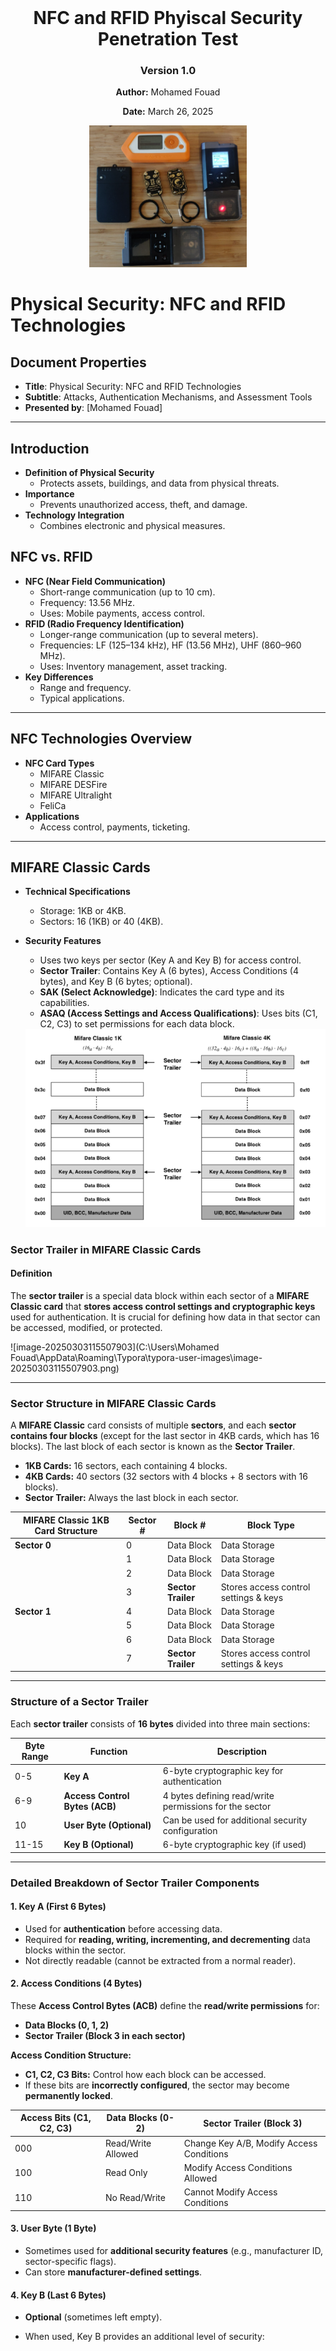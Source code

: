 <div style="text-align: center; margin-top: 200px;">
  <h1>NFC and RFID Phyiscal Security Penetration Test</h1>
  <h3>Version 1.0</h3>
  <p><strong>Author:</strong> Mohamed Fouad</p>
  <p><strong>Date:</strong> March 26, 2025</p>
  <img src="cover.png" alt="Cover Page Design" style="width: 50%; height: auto;"/>
</div>

<div style="page-break-after: always;"></div>

# Physical Security: NFC and RFID Technologies

## Document Properties
- **Title**: Physical Security: NFC and RFID Technologies  
- **Subtitle**: Attacks, Authentication Mechanisms, and Assessment Tools  
- **Presented by**: [Mohamed Fouad]

---

<div style="page-break-before: always;"></div>

## Introduction

- **Definition of Physical Security**
  - Protects assets, buildings, and data from physical threats.
- **Importance**
  - Prevents unauthorized access, theft, and damage.
- **Technology Integration**
  - Combines electronic and physical measures.

<div style="page-break-before: always;"></div>

## NFC vs. RFID

- **NFC (Near Field Communication)**
  - Short-range communication (up to 10 cm).
  - Frequency: 13.56 MHz.
  - Uses: Mobile payments, access control.
- **RFID (Radio Frequency Identification)**
  - Longer-range communication (up to several meters).
  - Frequencies: LF (125–134 kHz), HF (13.56 MHz), UHF (860–960 MHz).
  - Uses: Inventory management, asset tracking.
- **Key Differences**
  - Range and frequency.
  - Typical applications.

<div style="page-break-before: always;"></div>

---

## NFC Technologies Overview
- **NFC Card Types**
  - MIFARE Classic
  - MIFARE DESFire
  - MIFARE Ultralight
  - FeliCa
- **Applications**
  - Access control, payments, ticketing.
---

<div style="page-break-after: always;"></div>

## **MIFARE Classic Cards**

- **Technical Specifications**
  
  - Storage: 1KB or 4KB.
  - Sectors: 16 (1KB) or 40 (4KB).
- **Security Features**
  
  - Uses two keys per sector (Key A and Key B) for access control.
  - **Sector Trailer**: Contains Key A (6 bytes), Access Conditions (4 bytes), and Key B (6 bytes; optional).
  - **SAK (Select Acknowledge)**: Indicates the card type and its capabilities.
  - **ASAQ (Access Settings and Access Qualifications)**: Uses bits (C1, C2, C3) to set permissions for each data block.
  
  <img src="mifare-structure.png" alt="image-20250228095255577" style="zoom: 67%;" />

### Sector Trailer in MIFARE Classic Cards

#### Definition

The **sector trailer** is a special data block within each sector of a **MIFARE Classic card** that **stores access control settings and cryptographic keys** used for authentication. It is crucial for defining how data in that sector can be accessed, modified, or protected.

![image-20250303115507903](C:\Users\Mohamed Fouad\AppData\Roaming\Typora\typora-user-images\image-20250303115507903.png)

------

### Sector Structure in MIFARE Classic Cards

A **MIFARE Classic** card consists of multiple **sectors**, and each **sector contains four blocks** (except for the last sector in 4KB cards, which has 16 blocks). The last block of each sector is known as the **Sector Trailer**.

- **1KB Cards:** 16 sectors, each containing 4 blocks.
- **4KB Cards:** 40 sectors (32 sectors with 4 blocks + 8 sectors with 16 blocks).
- **Sector Trailer:** Always the last block in each sector.

| **MIFARE Classic 1KB Card Structure** | **Sector #** | **Block #**        | **Block Type**                        |
| ------------------------------------- | ------------ | ------------------ | ------------------------------------- |
| **Sector 0**                          | 0            | Data Block         | Data Storage                          |
|                                       | 1            | Data Block         | Data Storage                          |
|                                       | 2            | Data Block         | Data Storage                          |
|                                       | 3            | **Sector Trailer** | Stores access control settings & keys |
| **Sector 1**                          | 4            | Data Block         | Data Storage                          |
|                                       | 5            | Data Block         | Data Storage                          |
|                                       | 6            | Data Block         | Data Storage                          |
|                                       | 7            | **Sector Trailer** | Stores access control settings & keys |

------

<div style="page-break-before: always;"></div>

### Structure of a Sector Trailer

Each **sector trailer** consists of **16 bytes** divided into three main sections:

| **Byte Range** | **Function**                   | **Description**                                        |
| -------------- | ------------------------------ | ------------------------------------------------------ |
| 0-5            | **Key A**                      | 6-byte cryptographic key for authentication            |
| 6-9            | **Access Control Bytes (ACB)** | 4 bytes defining read/write permissions for the sector |
| 10             | **User Byte (Optional)**       | Can be used for additional security configuration      |
| 11-15          | **Key B (Optional)**           | 6-byte cryptographic key (if used)                     |

------

### Detailed Breakdown of Sector Trailer Components

#### 1. Key A (First 6 Bytes)

- Used for **authentication** before accessing data.
- Required for **reading, writing, incrementing, and decrementing** data blocks within the sector.
- Not directly readable (cannot be extracted from a normal reader).

#### 2. Access Conditions (4 Bytes)

These **Access Control Bytes (ACB)** define the **read/write permissions** for:

- **Data Blocks (0, 1, 2)**
- **Sector Trailer (Block 3 in each sector)**

**Access Condition Structure:**

- **C1, C2, C3 Bits:** Control how each block can be accessed.
- If these bits are **incorrectly configured**, the sector may become **permanently locked**.

| **Access Bits (C1, C2, C3)** | **Data Blocks (0-2)** | **Sector Trailer (Block 3)**             |
| ---------------------------- | --------------------- | ---------------------------------------- |
| 000                          | Read/Write Allowed    | Change Key A/B, Modify Access Conditions |
| 100                          | Read Only             | Modify Access Conditions Allowed         |
| 110                          | No Read/Write         | Cannot Modify Access Conditions          |

#### 3. User Byte (1 Byte)

- Sometimes used for **additional security features** (e.g., manufacturer ID, sector-specific flags).
- Can store **manufacturer-defined settings**.

#### 4. Key B (Last 6 Bytes)

- **Optional** (sometimes left empty).

- When used, Key B provides an additional level of security:

  - **If configured properly**, Key B allows different authentication levels for different user groups.
- In some cases, Key B may be used only for **writing permissions** (while Key A is used for reading).

------

### Sector Trailer Example (Hexadecimal Representation)

```
A0 A1 A2 A3 A4 A5  FF 07 80 69  00 00 00 00 00 00
```

**Breakdown:**

- **A0 A1 A2 A3 A4 A5** → Key A (6 bytes)
- **FF 07 80 69** → Access Condition Bytes
- **00** → User Byte
- **00 00 00 00 00 00** → Key B (6 bytes)

------

<div style="page-break-before: always;"></div>

#### Role of the Sector Trailer in Security

- **Defines who can read/write data blocks** in a sector.

- **Controls modifications to the access conditions** and encryption keys.

- **Prevents unauthorized access** if properly configured.

- **Can be exploited if weak encryption is used** (e.g., MIFARE Classic’s **CRYPTO1 weakness**).

- **Authentication Process (Step-by-Step)**
  1. **Sector Selection**: Reader selects a specific sector.
  2. **Authentication Request**: Reader sends an authentication command for that sector, specifying Key A or Key B.
  3. **Card Challenge**: Card responds with a random nonce.
  4. **Reader Response**: Reader encrypts the nonce with the designated key and sends the result.
  5. **Card Verification**: Card decrypts the reader’s response and compares it with its calculation.
  6. **Mutual Authentication**: Card sends its own encrypted nonce back to the reader.
  7. **Final Verification**: Reader verifies the card’s response to complete the authentication.
  
  
  
  <img src="C:\Users\Mohamed Fouad\AppData\Roaming\Typora\typora-user-images\image-20250325142954365.png" alt="image-20250325142954365" style="zoom:50%;" />
  
  ```mermaid
  sequenceDiagram
      participant Card
      participant Reader
      Card->>Reader: Select Sector
      Reader->>Card: Authentication Request (Key A/B)
      Card-->>Reader: Random Nonce (Challenge)
      Reader->>Card: Encrypted Nonce (Response)
      Card-->>Card: Decrypt & Verify Nonce
      Card->>Reader: Encrypted Nonce (Challenge)
      Reader-->>Reader: Decrypt & Verify Nonce
      Reader->>Card: Authentication Successful
  ```
  
  
  
- **Weaknesses**
  - Vulnerable to attacks (e.g., DarkSide) due to weak CRYPTO1 encryption.
  
- **Use Cases**
  - Public transport, access control, loyalty programs.

#### Security Vulnerabilities in Sector Trailers

- Weak Encryption (CRYPTO1 Algorithm):
  - Susceptible to brute-force and cryptanalysis attacks (e.g., **DarkSide attack**).
- Key A Extraction with Tools (Proxmark3, Flipper Zero):
  - Tools can **extract Key A** if the access conditions are poorly set.
- Improperly Set Access Conditions:
  - If **access bits** are incorrectly configured, sectors may become **permanently locked** (data is unreadable or unwritable).
- Magic Cards (Gen1a, Gen4):
  - **Bypass standard authentication** by emulating sector trailers with **modifiable keys**.

---

<div style="page-break-after: always;"></div>

### Extracting MIFARE Classic Keys Using the MFKey32 Attack

### Introduction

The **MFKey32 attack** exploits vulnerabilities in the **Crypto-1 encryption algorithm** used by **MIFARE Classic NFC cards**. This method allows the recovery of authentication keys by analyzing nonce pairs exchanged during communication between the card and the reader.

<img src="C:\Users\Mohamed Fouad\AppData\Roaming\Typora\typora-user-images\image-20250324153730148.png" alt="image-20250324153730148" style="zoom:50%;" />

---

### Prerequisites

- **Flipper Zero device** with a **microSD card** installed.
- **Access to the target MIFARE Classic card** (optional but recommended for increased success rate).
- **Access to the reader** that interacts with the target card.

---

### Steps to Perform the MFKey32 Attack

#### 1. Read and Save the Target Card

- Navigate to **Main Menu → NFC → Read** on your Flipper Zero.
- **Scan the target MIFARE Classic card** to create a saved instance.

#### 2. Prepare Flipper Zero for Emulation

- After saving, go to Main Menu → NFC → Saved → [Name of the saved card] → Extract MF Keys

- Flipper Zero will now **emulate the saved card** and prepare to collect nonce pairs from the reader.

#### 3. Collect Nonce Pairs from the Reader

- **Tap** your Flipper Zero against the reader to initiate communication.
- **Observe** the screen as it displays the number of collected nonce pairs (aim for **10/10**).
- If the count doesn't increase:
- **Retry tapping** as some readers may require multiple attempts.
- Ensure the reader is actively attempting to authenticate the emulated card.

<img src="C:\Users\Mohamed Fouad\AppData\Roaming\Typora\typora-user-images\image-20250324154040541.png" alt="image-20250324154040541" style="zoom:50%;" />

#### 4. Save the Collected Nonce Pairs

- Once the required nonce pairs are collected, **press OK** to save the data to the microSD card.
- A confirmation message will display upon successful saving.

#### 5. Recover Keys from Nonce Data

- **Option A: Using Flipper Mobile App**

- **Synchronize** your Flipper Zero with the **Flipper Mobile App**.  

- Navigate to:

  ```
  Tools → Mfkey32 (Extract MF Keys)
  ```

- The app will process the nonce data and display the recovered keys.

- **Option B: Using Flipper Lab**

- **Connect** your Flipper Zero to a computer via **USB-C**.

- Open a browser and go to:

  ```
  lab.flipper.net
  ```

- Navigate to:

  ```
  NFC tools → GIVE ME THE KEYS
  ```

- The platform will process the data and reveal the extracted keys.

<img src="C:\Users\Mohamed Fouad\AppData\Roaming\Typora\typora-user-images\image-20250324154006072.png" alt="image-20250324154006072" style="zoom: 67%;" />

<div style="page-break-after: always;"></div>

# MIFARE Ultralight Cards

- **Technical Specifications**
  - Storage: 64 bytes (Ultralight) or 192 bytes (Ultralight C).
- **Security Features**
  - Standard Ultralight cards have minimal security (no full authentication).
  - Ultralight C may implement a basic 3DES-based authentication.
- **Authentication Process (Step-by-Step)**
  - **Standard Ultralight:**
    - Data is generally open; no authentication required.
  - **Ultralight C (if supported):**
    1. **Authentication Command**: Reader sends an authentication command.
    2. **Card Challenge**: Card returns a challenge nonce.
    3. **Reader Encryption**: Reader encrypts the nonce using the stored key.
    4. **Verification**: Card verifies the reader’s encrypted response.
- **Use Cases**
  - Single-use tickets, event management, low-cost transit.

![image-20250303115815342](C:\Users\Mohamed Fouad\AppData\Roaming\Typora\typora-user-images\image-20250303115815342.png)

---

## Memory Structure of MIFARE Ultralight Cards 

MIFARE Ultralight is a contactless smart card operating at 13.56 MHz, part of the MIFARE family from NXP Semiconductors. The memory structure is organized into **pages**, with each page containing **4 bytes** of data. The memory size and structure vary slightly depending on the specific version (e.g., Ultralight, Ultralight C, Ultralight EV1).

------

### MIFARE Ultralight Memory Structure (Standard Version)

The standard MIFARE Ultralight card has **512 bits (64 bytes)** of memory, organized into **16 pages**, each containing **4 bytes**.

### Memory Map

| Page | Byte 0      | Byte 1      | Byte 2      | Byte 3      | Description                               |
| :--- | :---------- | :---------- | :---------- | :---------- | :---------------------------------------- |
| 0    | SN0         | SN1         | SN2         | SN3         | Serial Number (UID)                       |
| 1    | SN4         | SN5         | SN6         | BCC0        | Serial Number (UID) and Check Byte        |
| 2    | Internal    | Internal    | Internal    | Internal    | Internal Use                              |
| 3    | Lock0       | Lock1       | OTP0        | OTP1        | Lock Bits and One-Time Programmable (OTP) |
| 4-15 | User Memory | User Memory | User Memory | User Memory | User Data                                 |

------

### Detailed Description

1. **Pages 0-1: Serial Number (UID)**
   - Page 0 and Page 1 contain the **7-byte serial number (UID)** of the card.
   - Byte 3 of Page 1 is the **check byte (BCC0)**, which is a checksum of the UID.
2. **Page 2: Internal Use**
   - Reserved for internal use by the card and is not accessible for user data.
3. **Page 3: Lock Bits and OTP**
   - **Byte 0 and Byte 1**: Lock bits to protect specific pages from being written.
   - **Byte 2 and Byte 3**: One-Time Programmable (OTP) bytes that can be written once and then locked.
4. **Pages 4-15: User Memory**
   - These pages are available for **user data storage**.
   - Each page can store **4 bytes** of data.

------

<div style="page-break-after: always;"></div>

## MIFARE Ultralight C and Ultralight EV1

The MIFARE Ultralight C and Ultralight EV1 versions have additional features and memory:

- **MIFARE Ultralight C**: 192 bytes of memory (48 pages) with **3DES encryption**.
- **MIFARE Ultralight EV1**: 144 bytes of memory (36 pages) with additional features like a **32-bit counter** and **password protection**.

------

### Memory Map for Ultralight EV1

| Page | Byte 0      | Byte 1      | Byte 2      | Byte 3      | Description                               |
| :--- | :---------- | :---------- | :---------- | :---------- | :---------------------------------------- |
| 0    | SN0         | SN1         | SN2         | SN3         | Serial Number (UID)                       |
| 1    | SN4         | SN5         | SN6         | BCC0        | Serial Number (UID) and Check Byte        |
| 2    | Internal    | Internal    | Internal    | Internal    | Internal Use                              |
| 3    | Lock0       | Lock1       | OTP0        | OTP1        | Lock Bits and One-Time Programmable (OTP) |
| 4-35 | User Memory | User Memory | User Memory | User Memory | User Data                                 |

------

### Additional Features in Ultralight EV1

- **32-bit Counter**: A counter that can be incremented but not decremented.
- **Password Protection**: A 32-bit password can be set to protect the memory from unauthorized writes.

---

<div style="page-break-after: always;"></div>

## Weaknesses of MIFARE Ultralight Cards

MIFARE Ultralight cards are designed as **low-cost NFC cards** primarily for **single-use applications** such as transit tickets and event passes. However, their **lightweight design and minimal security features** introduce several weaknesses.

------

### 1. Lack of Cryptographic Security

Unlike **MIFARE Classic** and **MIFARE DESFire**, **MIFARE Ultralight** (standard version) has **no built-in encryption** or authentication mechanism:

- **No cryptographic challenge-response system.**
- **No mutual authentication** between the reader and the card.
- **No secure key storage** (any stored data is readable by anyone with an NFC reader).

> 🚨 **Security Risk:** Since the card does not encrypt or authenticate its data, **any NFC-enabled smartphone or tool (e.g., Flipper Zero, Proxmark3) can read and clone it easily.**

------

### 2. Vulnerable to Cloning

Because **MIFARE Ultralight** does not require authentication before reading data:

- **Anyone can copy the card's contents and emulate it** using an NFC-enabled device.
- **Attackers can create duplicate cards** to gain unauthorized access to a system.

#### Example of Cloning Attack

- A transit card using MIFARE Ultralight **stores a balance in plaintext**.
- An attacker **reads the original balance** using a mobile phone or NFC tool.
- The attacker **restores the original balance** before tapping it on the payment terminal.
- This process is **repeated indefinitely**, leading to **fraudulent free rides**.

> 🔥 **Real-World Example:** Some early transit systems (e.g., older metro ticketing systems) using **MIFARE Ultralight** were exploited using this method.

------

### 3. No Secure Key Management

MIFARE Ultralight **lacks dedicated security keys** for controlling access:

- Unlike **MIFARE Classic** (which has Key A and Key B) and **MIFARE DESFire** (which uses AES/3DES keys), **Ultralight has no access control keys**.
- Any stored data is **openly accessible to anyone with an NFC reader**.
- **No authentication mechanism prevents unauthorized read/write operations.**

> ⚠️ **Risk:** This makes it possible to manipulate card data freely.

------

### 4. Limited Data Storage

MIFARE Ultralight has **very small storage capacity**:

- **Standard Ultralight:** **64 bytes** (only ~48 bytes available for user data).
- **Ultralight C:** **192 bytes** (slightly more storage, with 3DES authentication).

> **Limitation:** Due to the small size, it is not suitable for **complex applications** requiring multiple access credentials or user data.

------

### 5. No Write Protection for Critical Data

MIFARE Ultralight allows **rewriting of stored data** unless **write protection bits** are enabled:

- If **write protection is not configured properly**, an attacker can **modify stored data** (e.g., ticket validity, access permissions).
- **Critical information such as expiry dates, ticket balances, or user credentials can be altered.**

> 🚨 **Risk:** If an organization does not properly lock memory pages, attackers can modify card data, **bypassing expiration limits or adding unauthorized access**.

------

### 6. Lack of Anti-Tampering Mechanisms

- No **anti-replay** protection (an attacker can save and replay card data).
- No **hardware protection against physical attacks** (e.g., micro-probing to extract stored data).
- No **anti-counterfeiting features**, making it easy to produce fake Ultralight cards.

> 🚨 **Security Risk:** Attackers can **record card communications** and replay them later for unauthorized access.

------

### 7. MIFARE Ultralight C Has Only Basic 3DES Authentication

- MIFARE Ultralight C adds a 3DES-based authentication mechanism, but it is limited:
  - **No secure key storage** (keys are stored in standard EEPROM).
  - **Only one authentication key per card**, unlike **MIFARE DESFire**, which supports multiple keys.
  - **Still susceptible to brute-force attacks** if weak keys are used.

> 🔥 **Limitation:** **Ultralight C is more secure than standard Ultralight, but it is still weaker than MIFARE DESFire.**

------

### 8. Easily Exploited with Readily Available Tools

Because of its weak security:

- **NFC-enabled smartphones** can read and copy MIFARE Ultralight cards.
- Tools like Proxmark3, Flipper Zero, and Chameleon-Mini can:
  - Read and dump Ultralight card data.
  - Clone the card onto another blank Ultralight card or an emulation device.
  - Modify stored values and replay transactions.

> 🛑 **Real-World Exploit Example:** Some researchers have demonstrated how **Flipper Zero** can quickly **copy and replay MIFARE Ultralight cards** to gain unauthorized access to transit systems.

------

<div style="page-break-after: always;"></div>

## Comparison with More Secure Cards

| **Feature**                           | **MIFARE Ultralight** | **MIFARE Ultralight C** | **MIFARE Classic**      | **MIFARE DESFire**             |
| ------------------------------------- | --------------------- | ----------------------- | ----------------------- | ------------------------------ |
| **Storage Capacity**                  | 64 bytes              | 192 bytes               | 1KB or 4KB              | 2KB, 4KB, or 8KB               |
| **Encryption**                        | ❌ None                | 🔸 3DES (Basic)          | ❌ CRYPTO1 (Weak)        | ✅ AES/3DES (Strong)            |
| **Mutual Authentication**             | ❌ No                  | 🔸 Basic Authentication  | ❌ Uses weak CRYPTO1     | ✅ Secure Mutual Authentication |
| **Key Management**                    | ❌ No Keys             | 🔸 Single 3DES Key       | ✅ Keys A & B per sector | ✅ Multi-key support            |
| **Cloning Vulnerability**             | 🔴 High                | 🔸 Moderate              | 🔴 High (with Proxmark3) | 🟢 Low (Secure AES/3DES)        |
| **Protection Against Replay Attacks** | ❌ None                | 🔸 Weak                  | ❌ Weak CRYPTO1          | ✅ Strong (Nonce-based)         |

🔴 = **High risk** | 🔸 = **Moderate risk** | 🟢 = **Low risk**

------

## Mitigation Strategies for MIFARE Ultralight Weaknesses

Although **MIFARE Ultralight is inherently insecure**, some mitigations can reduce risk:

✅ **1. Enable Read/Write Protection:**

- Use **OTP (One-Time Programmable) bits** to lock memory pages from being overwritten.
- Prevent unauthorized modification of critical data.

✅ **2. Use MIFARE Ultralight C Instead of Standard Ultralight:**

- Ultralight C offers **basic 3DES authentication**, making it **slightly harder to clone**.

✅ **3. Implement Server-Side Validation:**

- Instead of relying on **stored card data**, implement **backend verification** to detect replay attacks.
- Example: Metro systems **should track ticket usage on a centralized server** rather than trusting the card alone.

✅ **4. Use Secure NFC Cards (MIFARE DESFire or FeliCa):**

- If security is critical, **migrate to MIFARE DESFire (AES encryption)** or **FeliCa (Sony’s secure NFC standard)**.

✅ **5. Regularly Audit NFC Access Systems:**

- Perform **penetration testing with tools like Proxmark3** to ensure that stored data is not easily manipulated.
- Use **Flipper Zero to check if unauthorized read access is possible**.

---

<div style="page-break-after: always;"></div>

# ISO 14443 Models and Differences

**ISO 14443** is a standard for proximity cards used in contactless smart card systems, such as NFC cards. It defines the communication protocols and interfaces for cards that communicate via radio frequency (RF) at 13.56 MHz.

The **ISO 14443** standard is divided into several parts, and the different models under this standard refer to specific types of card technologies based on their communication and encoding methods. Here's a breakdown of the different ISO 14443 models:

## 1. ISO 14443-3A (Type A)
- **Modulation**: Amplitude Shift Keying (ASK)
- **Communication**: This type uses the **Reader-to-Card** communication method called **Type A**.
- **Compatibility**: **MIFARE Classic** and **MIFARE Ultralight** cards are common examples of ISO 14443-3A cards.
- **Data Rate**: Usually up to 106 kbit/s.
- **Security**: Generally not very secure by modern standards (e.g., MIFARE Classic uses a weak encryption algorithm, which has been exploited in security assessments).
- **Usage**: It is commonly used for low-cost, short-range transactions like access control, public transport, and contactless payment.

## 2. ISO 14443-3B (Type B)
- **Modulation**: Binary Phase Shift Keying (BPSK)
- **Communication**: This is the **Type B** communication standard under ISO 14443.
- **Compatibility**: **FeliCa** and **ICODE** are examples of Type B cards.
- **Data Rate**: Similar to Type A, but can also go up to 848 kbit/s in some implementations.
- **Security**: Generally better than Type A in terms of security features, as some cards support stronger encryption mechanisms.
- **Usage**: Type B cards are often used in applications like secure payment systems, toll collection, and transit systems.

## 3. ISO 14443-4 (Type A and B)
- **Modulation**: This part deals with the **Protocol Layer** of the communication, focusing on the transport and session layers of communication (including error handling, and framing for the data).
- **Purpose**: This is important for defining the communication protocol after the initial contact and information exchange has been made between the reader and the card, and it helps to maintain error-free communication during the transaction.
- **Compatibility**: Both **Type A** and **Type B** cards are supported under ISO 14443-4, but the focus is more on how data is exchanged during communication rather than the physical characteristics of the card.

## Other Models Related to ISO 14443
### 1. ISO 14443-2 (Physical characteristics)
- Defines the physical characteristics of the contactless smart card, including size, shape, and the antenna required for the card to communicate with a reader.
  
### 2. ISO 14443-1 (Radio Frequency Power and Signal Interface)
- Defines the power and signal interface for the card, including how the card receives power from the reader and transmits data back.

## Differences Between the Models:
- **Modulation and Signal Encoding**: 
  - Type A uses **ASK** modulation, while Type B uses **BPSK** modulation. This leads to slight differences in how the cards communicate with readers.
  
- **Data Rate**: 
  - Both types typically operate at 106 kbit/s, but Type B can support higher data rates, particularly in specialized implementations.

- **Security**:
  - Type B tends to have more robust security features and supports higher encryption standards, while Type A cards (like MIFARE Classic) have been known to have vulnerabilities.
  
- **Card Types**:
  - **Type A** is typically used for low-cost cards with moderate security (e.g., MIFARE Classic, MIFARE Ultralight), while **Type B** cards are used for higher-security applications (e.g., FeliCa, ICODE).

<div style="page-break-after: always;"></div>

# MIFARE DESFire Cards

- **Technical Specifications**
  - Storage: 2KB, 4KB, or 8KB.
  - Features a flexible file system for multiple applications.
- **Security Features**
  - Supports AES and 3DES encryption.
  - Implements mutual authentication.
  
  ![image-20250326101909010](C:\Users\Mohamed Fouad\AppData\Roaming\Typora\typora-user-images\image-20250326101909010.png)

### 1. Introduction
MIFARE DESFire is a **high-security NFC card** developed by **NXP Semiconductors**, known for its **advanced encryption (AES/3DES)** and **flexible file system**. Unlike MIFARE Classic, DESFire uses a **true file-based structure** with **multi-application support**, making it ideal for **secure transactions, corporate access control, and transportation systems**.

MIFARE DESFire follows a **file system architecture**, unlike MIFARE Classic, which uses sectors and blocks. The **memory hierarchy consists of:**

1. **Master Application (AID 00 00 00)**
2. **Applications (AIDs – up to 28 per card)**
3. **Files (up to 32 per application)**

- **Authentication Process (Step-by-Step)**
  1. **Application Selection**: Reader selects the appropriate application on the card.
  2. **Authentication Initiation**: Reader sends an authentication command with a chosen key.
  3. **Card Challenge**: Card issues a random challenge.
  4. **Reader Encryption**: Reader encrypts the challenge with the secret key and sends the response.
  5. **Card Verification**: Card decrypts the response and verifies its correctness.
  6. **Mutual Challenge**: Card then sends its own encrypted challenge to the reader.
  7. **Final Verification**: Reader decrypts and verifies the card’s challenge.
  8. **Authentication Completion**: If both sides verify each other, authentication is successful.

![image-20250326104247288](C:\Users\Mohamed Fouad\AppData\Roaming\Typora\typora-user-images\image-20250326104247288.png)

```mermaid
sequenceDiagram
    participant Card
    participant Reader
Card->>Reader: Application Selection
Reader->>Card: Authentication Command (Chosen Key)
Card-->>Reader: Random Challenge
Reader->>Card: Encrypts Challenge & Sends Response
Card-->>Card: Decrypts & Verifies Response
Card->>Reader: Sends Encrypted Challenge
Reader-->>Reader: Decrypts & Verifies Challenge
Reader->>Card: Authentication Successful
```

- **Use Cases**

  - Secure payments, government IDs, corporate access control.

### Key Features of This Structure

- **Each application has its own access control settings.**
- **Files within applications can have different encryption levels (Plain, 3DES, AES).**
- **Up to 28 applications** can exist on a **single DESFire card**.
- **Each application can contain up to 32 files**.

---

### 2. Storage Capacities
MIFARE DESFire cards are available in multiple **storage options**:
- **DESFire EV1**: 2KB, 4KB, or 8KB EEPROM memory.
- **DESFire EV2**: 2KB, 4KB, 8KB, or 16KB (improved multi-application support).
- **DESFire EV3**: Newest version with enhanced security and additional storage.

## Comparison Table: EV1 vs EV2 vs EV3

| **Feature**            | **EV1**                  | **EV2**               | **EV3**                         |
| ---------------------- | ------------------------ | --------------------- | ------------------------------- |
| Security Certification | EAL4+                    | EAL5+                 | EAL5+                           |
| Number of Applications | Up to 28                 | Unlimited (by memory) | Unlimited (by memory)           |
| File Support           | Up to 32 per application | Same                  | Same                            |
| Secure Messaging       | No                       | Limited               | ✅ Full Secure Dynamic Messaging |
| Proximity Check        | No                       | ✅ Yes                 | ✅ Enhanced                      |
| Rolling Keys Support   | No                       | ✅ Yes                 | ✅ Yes                           |
| Transaction Timer      | No                       | No                    | ✅ Yes                           |
| Backward Compatibility | Legacy only              | EV1 and D40           | EV2, EV1, D40                   |

---

### 3. Memory Structure Overview (EV1, EV2, EV3)
Each DESFire card is structured as follows:
- **PICC (Card Root)**: The master controller and default application space.
- **Applications**: Identified by AIDs (Application IDs), each with their own keys and files.
- **Files**: Each application can contain multiple files with individual access rights.

---

#### DESFire EV1 – Application & Files
- Up to 28 Applications
- Each with up to 32 files
- File Types:
  - Standard Data File
  - Backup Data File
  - Value File
  - Linear Record File
  - Cyclic Record File
  
  
  
  ```mermaid
  sequenceDiagram
      participant Reader
      participant PICC
      participant AppA
      participant File1
  Reader->>PICC: SelectApplication (AID: 010203)
  PICC->>Reader: Acknowledged
  Reader->>AppA: Authenticate (KeyID)
  AppA->>Reader: Authentication OK
  Reader->>File1: ReadData (Offset, Length)
  File1->>Reader: Encrypted Data
  ```
> Notes:
>
> - EV1 supports up to 28 applications.
> - Max 32 files per app.
> - Uses AES/3DES for authentication.
> - No proximity check or secure messaging.
---

#### DESFire EV2 – Dynamic Applications

- Supports **rolling keys**, **proximity check**
- Unlimited applications (up to memory limit)
- Allows more flexible authentication schemes per app

```mermaid
sequenceDiagram
    participant Reader
    participant PICC
    participant AppB
    participant File2

    Reader->>PICC: SelectApplication (AID: 040506)
    PICC->>Reader: OK
    Reader->>AppB: ProximityCheck()
    AppB->>Reader: Passed
    Reader->>AppB: Authenticate (KeyID)
    AppB->>Reader: Mutual Auth (AES)
    Reader->>File2: ReadData
    File2->>Reader: Encrypted Payload

```
> 📝 Notes:
>
> - Supports **Proximity Check**.
> - Dynamic key rolling supported.
> - Still lacks Secure Messaging and Transaction Timers.
---

#### DESFire EV3 – Secure Messaging & Timers

- Adds **Secure Dynamic Messaging**
- **Transaction Timer** to prevent abuse
- Enhanced protection against relay attacks
- Designed for **high-security + mobility use cases**

```mermaid
sequenceDiagram
    participant Reader
    participant PICC
    participant AppC
    participant File3

    Reader->>PICC: SelectApplication (AID: 070809)
    PICC->>Reader: OK
    Reader->>AppC: ProximityCheck()
    AppC->>Reader: Passed
    Reader->>AppC: SecureDynamicAuth (KeyID)
    AppC->>Reader: Session Key Established
    Reader->>File3: ReadData (SDM)
    File3->>Reader: Encrypted + MACed Response

```

> 📝 Notes:
>
> - Adds **Secure Dynamic Messaging (SDM)**.
> - Uses **Session Keys** for encrypted communication.
> - Supports **Transaction Timers** and **SDM Read Counters**.
> - Best for modern security requirements (IoT, mobile access, etc.).

---

### 4. Applications (AID)
Each application is identified by a **3-byte AID (Application Identifier)**.
- The **Master Application (AID 00 00 00)** is always present and controls the creation and management of other applications.
- Applications are created using the `CreateApplication` command.
- Each application can be assigned **different keys** and **access rights**.

---

### 5. File Types
MIFARE DESFire supports **six different file types**, each suited for different use cases:

| **File Type**            | **Description**                                              |
| ------------------------ | ------------------------------------------------------------ |
| **Standard Data File**   | Stores general-purpose data (e.g., user credentials, configurations). |
| **Backup Data File**     | Same as standard, but with rollback protection (changes can be undone if power is lost). |
| **Value File**           | Stores a **32-bit signed integer**, used for **ticketing or prepaid balances** (supports credit/debit operations). |
| **Linear Record File**   | Stores data sequentially in a **log-like manner** (e.g., event logs, audit trails). |
| **Cyclic Record File**   | Similar to linear, but **overwrites old records** once the file is full (e.g., storing recent access events). |
| **Transaction MAC File** | Special cryptographic file to store Message Authentication Codes (MAC) for additional security. |

---

## 6. File Structure
Each file in a DESFire application has:
- **File ID (1 byte)**: Unique identifier (00h - 1Fh).
- **File Type (1 byte)**: Indicates one of the six file types.
- **File Size (1–3 bytes)**: Specifies storage size.
- **Access Rights (2 bytes)**: Defines read/write permissions.
- **Encryption Mode (Plain/3DES/AES)**.

### File Header Structure
| **Byte** | **Description**                                           |
| -------- | --------------------------------------------------------- |
| 0        | File ID (e.g., 0x01)                                      |
| 1        | File Type (e.g., 0x00 for Standard Data File)             |
| 2-4      | File Size (in bytes)                                      |
| 5-6      | Access Control Settings (Read, Write, Change Permissions) |
| 7        | Encryption Mode (Plain, MAC, 3DES, AES)                   |

---

## 7. Access Control & Security
Each **DESFire file** has **4 keys for access control**:
1. **Read Key** – Controls read access.
2. **Write Key** – Controls write access.
3. **Read & Write Key** – Required for modifying sensitive parameters.
4. **Change Key** – Allows modifying access control settings.

**Authentication Methods:**
- **DESFire EV1:** Supports **2-key and 3-key 3DES**, AES128.
- **DESFire EV2 & EV3:** Adds **AES-128, AES-192, and AES-256** support.

---

## 8. Advantages Over MIFARE Classic
| **Feature**                   | **MIFARE Classic**                               | **MIFARE DESFire**                                           |
| ----------------------------- | ------------------------------------------------ | ------------------------------------------------------------ |
| **Security**                  | Weak (CRYPTO1 encryption, vulnerable to attacks) | Strong (AES/3DES encryption, mutual authentication)          |
| **Memory Management**         | Fixed sectors & blocks                           | File-based system with flexible applications                 |
| **Multi-Application Support** | ❌ No                                             | ✅ Yes                                                        |
| **Access Control**            | Basic (Key A & B per sector)                     | Advanced (Custom keys per application and file)              |
| **Anti-Cloning Protection**   | ❌ No                                             | ✅ Yes (Uses cryptographic authentication)                    |
| **File Types**                | ❌ Limited                                        | ✅ 6 Types (Standard, Backup, Value, Record, Cyclic, Transaction MAC) |

---

## 9. Real-World Use Cases
MIFARE DESFire is used in **high-security applications**, including:
- **Public Transportation** 🚆 (e.g., Metro Cards, Bus Passes).
- **Access Control Systems** 🔐 (e.g., Employee Badges, Key Cards).
- **Secure Payments** 💳 (e.g., Tap-to-Pay Solutions).
- **Event Ticketing** 🎫 (e.g., Digital Entry Passes).
- **Campus & Corporate ID Cards** 🏢 (e.g., Universities, Companies).

---

# FeliCa Cards
**FeliCa** (short for **Felicity Card**) is a **contactless smart card system** developed by **Sony Corporation** in the 1990s. It is widely used in **Japan, Hong Kong, Singapore, Indonesia**, and other parts of Asia for **transit systems, electronic payments, and secure access control**.

FeliCa is compliant with **ISO/IEC 18092 (NFC)** standards and operates on a **13.56 MHz frequency**, similar to other NFC cards like MIFARE.

---

## Key Technical Specifications

| Feature               | Description                                                  |
| --------------------- | ------------------------------------------------------------ |
| **Standard**          | ISO/IEC 18092 (NFC)                                          |
| **Frequency**         | 13.56 MHz                                                    |
| **Data Rate**         | 212 kbps or 424 kbps (faster than typical MIFARE cards)      |
| **Communication**     | Half-duplex                                                  |
| **Memory**            | 1 KB – 32 KB (depending on model)                            |
| **Access Time**       | Typically < 0.1 seconds                                      |
| **Transaction Speed** | ~0.1 seconds (one of the fastest)                            |
| **Encryption**        | Proprietary encryption (by Sony)                             |
| **Authentication**    | Mutual authentication using shared keys                      |
| **Anti-collision**    | Supported                                                    |
| **Security**          | Secure element with internal logic, proprietary cryptography |
| **Power**             | Passive (powered by reader)                                  |

---

## Security Features

- **Proprietary encryption algorithms** (not public like AES or DES).
- **Mutual authentication** between the card and reader.
- **Key-based access control** per service.
- **Dynamic session keys** (used during communication).
- **MAC (Message Authentication Code)** for data integrity and origin verification.
- **Fast response** time helps prevent replay or relay attacks.

---

## Memory and Data Structure

- **Memory is divided into Services**, and each Service contains one or more **Blocks**.
- Each **Service** is defined by a **Service Code** (similar to AID in DESFire).
- Each **Block** is 16 bytes in size.
- **Max 256 services per card**.
- **Each read/write command** specifies a **Service Code List** and a **Block List**.

![image-20250326104918422](C:\Users\Mohamed Fouad\AppData\Roaming\Typora\typora-user-images\image-20250326104918422.png)

- **Security Features**
  - Uses proprietary encryption and authentication protocols.

- **Authentication Process (Step-by-Step)**
  1. **Polling Command**: Reader sends a polling command to detect nearby cards.
  2. **Card Response**: Card responds with its unique ID (IDm) and parameter (PMm).
  3. **Service Request**: Reader sends a service request with a specific service code.
  4. **Card Verification**: Card authenticates the request internally and responds with encrypted service data.
  5. **Mutual Authentication (if applicable)**: Additional challenge-response exchanges may occur.

  

  ```mermaid
  sequenceDiagram
      participant Card
      participant Reader
  Reader->>Card: Polling Command
  Card-->>Reader: Responds with IDm & PMm
  Reader->>Card: Service Request (Service Code)
  Card-->>Card: Internal Authentication & Validation
  Card->>Reader: Encrypted Service Data Response
  alt Mutual Authentication Required
      Reader->>Card: Challenge Request
      Card->>Reader: Encrypted Challenge Response
  end
  Reader->>Card: Authentication Successful
  ```

- **Use Cases**
  - Transit systems, electronic money, access control.

- ---

## Real-World Applications

  | Region        | Use Case                                  | System/Brand                  |
  | ------------- | ----------------------------------------- | ----------------------------- |
  | **Japan**     | Transit                                   | Suica, PASMO, ICOCA           |
  | **Hong Kong** | Transit + Payments                        | Octopus Card                  |
  | **Singapore** | Transit (legacy)                          | EZ-Link (replaced with CEPAS) |
  | **Indonesia** | e-Wallet / Transport                      | Brizzi, Flazz                 |
  | **Corporate** | Secure access cards                       | Office ID cards               |
  | **Mobile**    | Embedded in smartphones with FeliCa chips | Mobile Suica, Osaifu-Keitai   |

---

  ## FeliCa and Mobile NFC

  - FeliCa is supported on **select Android devices** with Sony/Sharp NFC chipsets.
  - **Apple Pay (Japan)** also uses FeliCa for transit and payments.
  - Some phones include **FeliCa Secure Element (SE)** hardware.

---

  ## FeliCa vs MIFARE Comparison

  | Feature               | **FeliCa**                                 | **MIFARE Classic/Ultralight**            |
  | --------------------- | ------------------------------------------ | ---------------------------------------- |
  | **Standard**          | ISO/IEC 18092 (NFC)                        | ISO/IEC 14443-A                          |
  | **Speed**             | 212 / 424 kbps                             | 106 kbps                                 |
  | **Authentication**    | Mutual (with session key)                  | Symmetric (fixed key per sector)         |
  | **Encryption**        | Proprietary (Sony)                         | CRYPTO1 (weak, MIFARE Classic)           |
  | **File System**       | Service + Block model                      | Sector/Block (Classic), Linear (DESFire) |
  | **Security**          | High (no known public vulnerabilities)     | Low (Classic), Moderate (Ultralight C)   |
  | **Regions Used**      | Asia-Pacific                               | Global                                   |
  | **Emulation Support** | Only via secure elements (e.g., mobile SE) | Easily cloned/emulated (Classic)         |

---

  ## Limitations & Challenges

  - **Proprietary encryption** = not open source or peer-reviewed.
  - **Limited reader availability outside Asia**.
  - **Difficult to clone or analyze** (from a pentester’s perspective).
  - **Emulation only works** on **phones with a FeliCa SE chip** (not all Androids/iPhones).

---

  ## Advantages

  - Extremely **fast transaction speed** (<0.1s).
  - **Secure hardware-backed storage**.
  - Robust **anti-cloning** and **anti-replay** protections.
  - Ideal for **transit**, **payments**, and **mobile NFC** applications.


---
## NFC and RFID Attacks
- **Types of Attacks**
  - **Eavesdropping**: Intercepting communication between tag and reader.
  - **Relay Attacks**: Extending communication range to trick systems.
  - **Skimming**: Illegally capturing data from a card.
  - **Man-in-the-middle**: Intercepting and possibly altering communication.
- **Examples**
  - **DarkSide Attack**: Exploits vulnerabilities in MIFARE Classic.
  - **Proxmark3 Relay Attack**: Used to clone RFID tags.
- **Impact**
  - Can compromise security and enable unauthorized access.

### NFC Relay Attack Explained

An **NFC relay attack** exploits the proximity-based technology of NFC to relay NFC signals from a victim's card to a malicious device. The attack uses an intermediary (typically an infected Android phone) to capture the data from a victim's NFC-enabled payment card and send it to an attacker’s device (like a smartphone or another NFC reader). The attacker then uses this data to carry out unauthorized actions, such as withdrawing money from ATMs.

### How the Relay Attack Attack Works

1. **Victim’s Device Compromise**: The victim installs a malicious app unknowingly through a phishing attack (often disguised as a legitimate app).
2. **Data Capture**: The compromised Android phone captures NFC data from the victim's payment card.
3. **Data Relay**: The captured NFC data is relayed through the victim’s phone to an attacker’s device.
4. **ATM Transaction**: The attacker uses the data to emulate the victim's card and withdraw money from an ATM.

The attackers used the **NGate malware** to facilitate this NFC relay. This malware intercepts the NFC traffic, relays it to an attacker’s device, and enables unauthorized ATM withdrawals.

```mermaid
sequenceDiagram
    participant Card as Victim's Card
    participant VictimPhone as Victim's Phone (Malware Installed)
    participant AttackerPhone as Attacker's Phone
    participant ATM as ATM Machine

    Card->>VictimPhone: NFC Data Captured
    VictimPhone->>AttackerPhone: Relay NFC Data
    AttackerPhone->>ATM: Emulate Card and Request Withdrawal
    ATM->>AttackerPhone: Approve Transaction
```



---

# Unlocking Password-Protected NFC Cards Using Flipper Zero

Flipper Zero provides a method to extract passwords from NFC readers in order to unlock password-protected NFC cards like **MIFARE Ultralight** and **NTAG** series. This is achieved by emulating the card and capturing the password used by the reader.

<img src="C:\Users\Mohamed Fouad\AppData\Roaming\Typora\typora-user-images\image-20250327092512178.png" alt="image-20250327092512178" style="zoom:50%;" />

## Procedure: Capturing Password from Reader

1. **Read and Save the Card**

   - Use the Flipper Zero to scan and save the NFC card.
   - Navigate: `Main Menu -> NFC -> Read`

2. **Initiate Unlock Process**

   - Go to the saved card: `Main Menu -> NFC -> Saved -> [Card's Name] -> Unlock`

3. **Select Unlock with Reader**

   - Choose `Unlock with Reader`

4. **Emulate the Card**

   - Place the Flipper Zero near the NFC reader. It will emulate the card and trigger the reader to send the password.

5. **Capture the Password**

   - Flipper intercepts the password during authentication. Once captured, press `Continue`.

   <img src="C:\Users\Mohamed Fouad\AppData\Roaming\Typora\typora-user-images\image-20250327092700826.png" alt="image-20250327092700826" style="zoom:50%;" />

6. **Read the Card Again**

   - Hold the original NFC card to the Flipper. Now it can access the previously locked pages.

   <img src="C:\Users\Mohamed Fouad\AppData\Roaming\Typora\typora-user-images\image-20250327092750862.png" alt="image-20250327092750862" style="zoom:50%;" />

7. **Save the Unlocked Data**

   - After successful reading, press `Save`, give the card a name, and store it.

<img src="C:\Users\Mohamed Fouad\AppData\Roaming\Typora\typora-user-images\image-20250327092820994.png" alt="image-20250327092820994" style="zoom:50%;" />

## Technical Analysis

- **Authentication Mechanism:**
  - Cards like MIFARE Ultralight/NTAG use a 32-bit password for page-level protection.
  - This password is transmitted **in plaintext** from the reader to the card.
- **Why This Works:**
  - When Flipper emulates a protected card, it **records the password** sent by the reader, since there’s no encryption.
  - This works on readers that automatically try to unlock protected cards upon detection.
- **Security Limitations:**
  - Many of these cards lack brute-force protection or encryption on the password exchange.
  - Some cards may lock after several wrong password attempts — be cautious.

---

# **Physical Security Assessment Tools**

## 1. Proxmark3
A powerful RFID research tool capable of reading, writing, sniffing, and emulating both low-frequency (125kHz) and high-frequency (13.56MHz) cards. It supports advanced attacks on RFID systems and is widely used in security testing and academic research.

<img src="C:\Users\Mohamed Fouad\AppData\Roaming\Typora\typora-user-images\image-20250325145135870.png" alt="image-20250325145135870" style="zoom:67%;" />

---

## 2. Flipper Zero
A multi-tool for pentesters and hardware hackers that can interact with RFID, NFC, Bluetooth, IR, and other wireless protocols. It can read and emulate various RFID/NFC tags, making it ideal for testing physical access systems on the go.

<img src="C:\Users\Mohamed Fouad\AppData\Roaming\Typora\typora-user-images\image-20250325145054824.png" alt="image-20250325145054824" style="zoom:67%;" />

---

## 3. Chameleon Mini 
An advanced RFID emulator that supports emulation and cloning of various contactless cards, such as MIFARE Classic. Ideal for security researchers and red teamers, it can simulate legitimate cards to test access control systems and perform replay attacks.

<img src="C:\Users\Mohamed Fouad\AppData\Roaming\Typora\typora-user-images\image-20250325145315519.png" alt="image-20250325145315519" style="zoom: 50%;" />

---

## 4. Tastic RFID Thief   
A covert, long-range RFID badge scanner built using an Arduino and a Proxmark antenna. Commonly used for surreptitious collection of RFID card data from a distance, making it useful for physical security assessments and red teaming operations.

<img src="C:\Users\Mohamed Fouad\AppData\Roaming\Typora\typora-user-images\image-20250325145629800.png" alt="image-20250325145629800" style="zoom:67%;" />

---

## 5. Keysy 
A user-friendly handheld cloning device for low-frequency (125kHz) RFID badges, including HID Prox. It can store up to four card profiles, allowing quick switching and emulation without complex configuration.

<img src="C:\Users\Mohamed Fouad\AppData\Roaming\Typora\typora-user-images\image-20250325145825184.png" alt="image-20250325145825184" style="zoom: 50%;" />

---

## 6. RFIDler
An open-source RFID reader/writer tool supporting a wide range of low-frequency tags. Useful for research, decoding, and cloning of proprietary RFID badge systems, especially in environments where flexibility and scriptability are needed.

<img src="C:\Users\Mohamed Fouad\AppData\Roaming\Typora\typora-user-images\image-20250325150709176.png" alt="image-20250325150709176" style="zoom:50%;" />

---

## 7. NexPCB RFID Reader/Writer 
A low-cost, general-purpose RFID tool suitable for reading and writing common cards like EM4100 or HID. It's a great entry-level device for testing, cloning, or educational use in RFID research.

---

## 8. ACR122U 
A popular NFC reader/writer compatible with ISO 14443 Type A and B cards. Frequently used for reading and emulating MIFARE Classic and other NFC tags. Widely supported by various tools and libraries, including LibNFC.

<img src="C:\Users\Mohamed Fouad\AppData\Roaming\Typora\typora-user-images\image-20250326105907644.png" alt="image-20250326105907644" style="zoom:50%;" />

---

## 9. HydraBus 
A multi-purpose hardware hacking tool that supports various protocols including RFID, SPI, I2C, and UART. It enables RFID sniffing, replay attacks, and communication debugging, making it a favorite among embedded security researchers.

<img src="C:\Users\Mohamed Fouad\AppData\Roaming\Typora\typora-user-images\image-20250326105641119.png" alt="image-20250326105641119" style="zoom:50%;" />

---

## 10. iCopy-X  
A high-end, fully automated RFID cloning device tailored for professional use. It supports a wide range of cards and attacks (including MIFARE Classic, UID changeable cards, and magic cards) with an intuitive touchscreen interface and scriptable features.

<img src="C:\Users\Mohamed Fouad\AppData\Roaming\Typora\typora-user-images\image-20250326110132825.png" alt="image-20250326110132825" style="zoom:50%;" />

---

# Magic NFC Cards – Gen1a vs Gen4 Detailed Specs Brief

Magic cards are used primarily in **penetration testing** and **red team operations** to **emulate, clone, or manipulate MIFARE Classic cards**, especially where security testing involves weak cryptography like **CRYPTO1**.

- **Types**

  - **Gen1a**: Basic cloning capabilities.

  <img src="C:\Users\Mohamed Fouad\AppData\Roaming\Typora\typora-user-images\image-20250324150636757.png" alt="image-20250324150636757" style="zoom:50%;" />

  - **Gen4**: Advanced emulation with shadow modes.

  <img src="C:\Users\Mohamed Fouad\AppData\Roaming\Typora\typora-user-images\image-20250324150615825.png" alt="image-20250324150615825" style="zoom:50%;" />

- **Capabilities**

  - Cloning and emulating various NFC/RFID cards.

- **Role in Penetration Testing**

  - Test and bypass security mechanisms.

## Purpose

These cards are designed to:
- **Bypass UID locking**
- **Allow rewriting of sector trailers**
- **Facilitate rapid cloning of legitimate MIFARE Classic 1K cards**
- **Support emulation and shadow mode (Gen4)**

---

## Magic Gen1a (Classic 1K Clone)

### Overview
Magic Gen1a is a **basic MIFARE Classic 1K clone** that mimics the functionality of real MIFARE cards but removes certain manufacturer protections.

<img src="C:\Users\Mohamed Fouad\AppData\Roaming\Typora\typora-user-images\image-20250324152408032.png" alt="image-20250324152408032" style="zoom:50%;" />

### Technical Specifications

| Field                 | Specification                            |
| --------------------- | ---------------------------------------- |
| **Memory Size**       | 1KB (16 sectors, 4 blocks per sector)    |
| **UID Size**          | 4 bytes (editable)                       |
| **Block Size**        | 16 bytes                                 |
| **Total Blocks**      | 64                                       |
| **Authentication**    | CRYPTO1 (simulated)                      |
| **Sector Trailer**    | Writable (Keys A/B, access bits)         |
| **UID Writable**      | ✅ Yes (can write UID multiple times)     |
| **Anti-collision**    | Supported (ISO 14443A-3)                 |
| **Backdoor Commands** | ✅ Supported (for writing to UID sector)  |
| **EEPROM Write Lock** | ❌ Not enforced (unlike genuine cards)    |
| **Power Source**      | Passive (contactless, powered by reader) |

### Key Features
- Can be **cloned using Proxmark3 or Flipper Zero**
- **No crypto required** to access or modify sectors
- Allows full rewriting of **sector trailers and UID**
- Ideal for **duplicating weak MIFARE Classic cards**
- **Cannot emulate**, only usable as physical card

### Common Use Cases
- Cloning low-security MIFARE Classic cards
- Bypassing access systems that rely only on UID or static sector data
- Simulating replay attacks or ticket cloning

---

## Magic Gen4 (Advanced Emulation & Shadow Modes)

### Overview
Magic Gen4 is a **newer generation of magic cards** that supports **advanced emulation**, **configurable shadow modes**, and **dynamic behavior**, making it extremely useful for **stealthy bypasses and complex testing**.

<img src="C:\Users\Mohamed Fouad\AppData\Roaming\Typora\typora-user-images\image-20250324152450227.png" alt="image-20250324152450227" style="zoom:50%;" />

### Technical Specifications

| Field                    | Specification                         |
| ------------------------ | ------------------------------------- |
| **Memory Size**          | 1KB (16 sectors, 4 blocks per sector) |
| **UID Size**             | 4 bytes (editable)                    |
| **Block Size**           | 16 bytes                              |
| **Total Blocks**         | 64                                    |
| **Authentication**       | Simulated CRYPTO1                     |
| **Sector Trailer**       | Writable & Emulated                   |
| **UID Writable**         | ✅ Yes (multiple times)                |
| **Anti-collision**       | Supported                             |
| **Backdoor Commands**    | ✅ Supported                           |
| **Shadow Modes**         | ✅ Pre-write, Restore, Disable, Split  |
| **Emulation Capable**    | ✅ Yes (on compatible readers/tools)   |
| **Firmware Upgradeable** | ✅ (on some versions)                  |

### Key Features
- Supports **real-time emulation** of card responses
- **Shadow modes** allow:
  - `Pre-write`: Inject expected trailer responses
  - `Restore`: Roll back data after reader modification
  - `Disable`: Lock or hide sectors
  - `Split`: Present different identities to different readers
- Highly customizable behavior
- Works with tools like **Proxmark3 RDV4**, **Chameleon Ultra**, **Flipper Zero (partial)**

### Common Use Cases
- **Advanced red teaming** and **bypass testing**
- **Stealthy persistence** in access systems
- **Simulating multiple card profiles**
- **Avoiding detection during cloning/modification**

---

### Comparison Table

| Feature / Spec              | **Gen1a**                          | **Gen4**                                                    |
| --------------------------- | ---------------------------------- | ----------------------------------------------------------- |
| **Memory Size**             | 1KB                                | 1KB                                                         |
| **UID Rewriting**           | ✅ Yes                              | ✅ Yes                                                       |
| **Emulation Support**       | ❌ No                               | ✅ Yes                                                       |
| **Sector Trailer Writable** | ✅ Yes                              | ✅ Yes                                                       |
| **Backdoor Commands**       | ✅ Yes                              | ✅ Yes                                                       |
| **Shadow Mode Support**     | ❌ No                               | ✅ Pre-write, Restore, Disable, Split                        |
| **Multi-ID Simulation**     | ❌ No                               | ✅ Yes                                                       |
| **Hardware Required**       | Basic NFC tool , Flipper Zero      | Advanced tool (Flipper Zero and Proxmark3 RDV4 recommended) |
| **Use Case**                | Simple cloning                     | Advanced bypass, stealth, and red team testing              |
| **Ideal For**               | Basic cloning of MIFARE Classic 1K | Stealth attacks, emulation, adaptive behavior               |

---

# **Shadow Modes in Magic Gen4 Cards – Detailed Explanation with Examples**

## Introduction

Magic Gen4 cards introduce **Shadow Modes**, allowing advanced **cloning, emulation, and bypass techniques** for NFC security assessments. These modes **manipulate authentication responses and card behavior dynamically**, making it harder for security systems to detect cloned cards.

<img src="C:\Users\Mohamed Fouad\AppData\Roaming\Typora\typora-user-images\image-20250324152736098.png" alt="image-20250324152736098" style="zoom:50%;" />

---

## 1. Pre-Write Mode

### Overview

**Pre-Write Mode** preloads authentication responses before the reader queries the card. This allows the card to **immediately respond with expected authentication values**, bypassing encryption validation.

### How It Works

- The Magic Gen4 card **pre-stores** the expected **sector trailer (Key A, Access Bits, Key B)**.
- When the reader **requests sector authentication**, the card **instantly provides the expected response**.
- This tricks the reader into believing it is communicating with a legitimate card.

### Example Use Case

📌 **Cloning an Access Control Card**

1. Extract sector trailers from a valid MIFARE Classic card.
2. Store these **pre-loaded authentication values** on the Magic Gen4 card.
3. When scanned, the cloned card **immediately sends the correct authentication response**.
4. **Result:** The reader **grants access** without performing real authentication.

### Security Implications

⚠️ **Vulnerable Systems:**  

- Older MIFARE Classic readers that **only check sector trailer values** instead of verifying encryption.

---

## 2. Restore Mode

### Overview

**Restore Mode** **reverts** any modifications made by the reader **back to a pre-defined state**. This prevents **detection of unauthorized modifications**.

### How It Works

- When a **reader modifies card data**, the change is **stored in temporary memory**.
- Once the session ends, the **Magic Gen4 card restores the original state**.
- This allows **continuous reuse of expired or modified cards**.

### Example Use Case

📌 **Bypassing a Transit System Balance Deduction**

1. Clone a **MIFARE Classic transit card**.
2. When tapped, the balance **reduces normally**.
3. After the transaction, the card **restores the previous balance**.
4. ✅ **Result:** The user can **reuse the same balance indefinitely**.

### Security Implications

⚠️ **Vulnerable Systems:**  

- Public transportation or **prepaid ticketing systems** that **rely solely on stored card data** instead of a backend server.

---

## 3. Disable Mode

### Overview

**Disable Mode** prevents access to specific **sectors** of the card, forcing readers to **skip authentication attempts**.

### How It Works

- The card is **configured to return an error** when authentication is requested for selected sectors.
- Some readers will **ignore locked sectors**, allowing partial authentication to succeed.

### Example Use Case

📌 **Bypassing Partial Authentication Checks**

1. Clone a MIFARE Classic access card **without all sector keys**.
2. Disable the **sectors with missing Key B**.
3. Some readers **skip failed authentications and proceed with available data**.
4. **Result:** The cloned card **works despite missing authentication data**.

### Security Implications

⚠️ **Vulnerable Systems:**  

- Access control systems that allow **partial authentication success**.

---

## 4. Split Mode

### Overview

**Split Mode** enables the card to **respond with different UIDs and data sets** depending on the reader.

### How It Works

- The Magic Gen4 card **stores multiple card configurations**.
- When scanned, the card **switches its behavior** based on the **reader ID or request pattern**.
- This is useful for **mimicking multiple different NFC cards**.

### Example Use Case

📌 **One Card, Two Different Identities**

1. **At work**, the card **responds as an employee badge**.
2. **At the metro**, the card behaves as metro access gate.

- **Examples**
  - Using **Pre-write Mode** to ensure that the sector trailer is preloaded with cloned keys.
  - Activating **Restore Mode** to recover from an unintended data modification during a test.
  - Enabling **Disable Mode** to temporarily shut down a non-essential sector.
  - Applying **Split Mode** to emulate two distinct card profiles simultaneously.

---

## Case Study
- **Scenario**
  - Assessment of a corporate access control system.
- **Tools Used**
  - Flipper Zero and Proxmark3.
- **Outcome**
  - Identification of vulnerabilities.
  - Implementation of security improvements.

---

